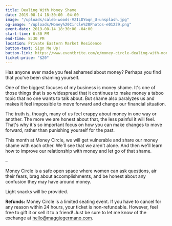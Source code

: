 ```yaml
---
title: Dealing With Money Shame
date: 2019-08-14 18:30:00 -04:00
image: "/uploads/caleb-woods-VZILDYoqn_U-unsplash.jpg"
og-image: "/uploads/Money%20Circle%20Photos-e01229.png"
event-date: 2019-08-14 18:30:00 -04:00
start-time: 6:30 PM
end-time: 8:30 PM
location: Private Eastern Market Residence
button-text: Sign Me Up!
button-link: https://www.eventbrite.com/e/money-circle-dealing-with-money-shame-tickets-66476917249
ticket-price: "$20"
---
```


Has anyone ever made you feel ashamed about money? Perhaps you find that you've been shaming yourself.

One of the biggest focuses of my business is money shame. It's one of those things that is so widespread that it continues to make money a taboo topic that no one wants to talk about. But shame also paralyzes us and makes it feel impossible to move forward and change our financial situation.

The truth is, though, many of us feel crappy about money in one way or another. The more we are honest about that, the less painful it will feel. That's why it's so important focus on how you can make changes to move forward, rather than punishing yourself for the past.

This month at Money Circle, we will get vulnerable and share our money shame with each other. We'll see that we aren't alone. And then we'll learn how to improve our relationship with money and let go of that shame.

–

Money Circle is a safe open space where women can ask questions, air their fears, brag about accomplishments, and be honest about any confusion they may have around money.

Light snacks will be provided.

**Refunds:** Money Circle is a limited seating event. If you have to cancel for any reason within 24 hours, your ticket is non-refundable. However, feel free to gift it or sell it to a friend! Just be sure to let me know of the exchange at hello@maggiegermano.com.
